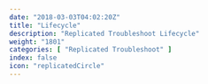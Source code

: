 ```yaml
---
date: "2018-03-03T04:02:20Z"
title: "Lifecycle"
description: "Replicated Troubleshoot Lifecycle"
weight: "1801"
categories: [ "Replicated Troubleshoot" ]
index: false
icon: "replicatedCircle"
---
```


